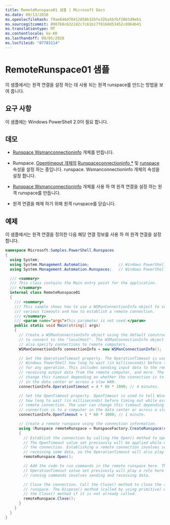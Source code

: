 ```yaml
---
title: RemoteRunspace01 샘플 | Microsoft Docs
ms.date: 09/13/2016
ms.openlocfilehash: f9ae846d70412858b32bfe32ba5bfbf2063d9eb1
ms.sourcegitcommit: 0907b8c6322d2c7c61b17f8168d53452c8964b41
ms.translationtype: MT
ms.contentlocale: ko-KR
ms.lasthandoff: 08/05/2020
ms.locfileid: "87783214"
---
```

# <a name="remoterunspace01-sample"></a>RemoteRunspace01 샘플

이 샘플에서는 원격 연결을 설정 하는 데 사용 되는 원격 runspace를 만드는 방법을 보여 줍니다.

## <a name="requirements"></a>요구 사항

 이 샘플에는 Windows PowerShell 2.0이 필요 합니다.

## <a name="demonstrates"></a>데모

- [Runspace Wsmanconnectioninfo](/dotnet/api/System.Management.Automation.Runspaces.WSManConnectionInfo) 개체를 만듭니다.

- Runspace. [Opentimeout 개체의](/dotnet/api/System.Management.Automation.Runspaces.WSManConnectionInfo) [Runspaceconnectioninfo *](/dotnet/api/System.Management.Automation.Runspaces.RunspaceConnectionInfo.OperationTimeout) 및 [runspace](/dotnet/api/System.Management.Automation.Runspaces.RunspaceConnectionInfo.OpenTimeout) 속성을 설정 하는 중입니다. runspace. Wsmanconnectioninfo 개체의 속성을 설정 합니다.

- [Runspace Wsmanconnectioninfo](/dotnet/api/System.Management.Automation.Runspaces.WSManConnectionInfo) 개체를 사용 하 여 원격 연결을 설정 하는 원격 runspace를 만듭니다.

- 원격 연결을 해제 하기 위해 원격 runspace를 닫습니다.

## <a name="example"></a>예제

이 샘플에서는 원격 연결을 정의한 다음 해당 연결 정보를 사용 하 여 원격 연결을 설정 합니다.

```csharp
namespace Microsoft.Samples.PowerShell.Runspaces
{
  using System;
  using System.Management.Automation;             // Windows PowerShell namespace.
  using System.Management.Automation.Runspaces;   // Windows PowerShell namespace.

  /// <summary>
  /// This class contains the Main entry point for the application.
  /// </summary>
  internal class RemoteRunspace01
  {
    /// <summary>
    /// This sample shows how to use a WSManConnectionInfo object to set
    /// various timeouts and how to establish a remote connection.
    /// </summary>
    /// <param name="args">This parameter is not used.</param>
    public static void Main(string[] args)
    {
      // Create a WSManConnectionInfo object using the default constructor
      // to connect to the "localHost". The WSManConnectionInfo object can
      // also specify connections to remote computers.
      WSManConnectionInfo connectionInfo = new WSManConnectionInfo();

      // Set the OperationTimeout property. The OperationTimeout is used to tell
      // Windows PowerShell how long to wait (in milliseconds) before timing out
      // for any operation. This includes sending input data to the remote computer,
      // receiving output data from the remote computer, and more. The user can
      // change this timeout depending on whether the connection is to a computer
      // in the data center or across a slow WAN.
      connectionInfo.OperationTimeout = 4 * 60 * 1000; // 4 minutes.

      // Set the OpenTimeout property. OpenTimeout is used to tell Windows PowerShell
      // how long to wait (in milliseconds) before timing out while establishing a
      // remote connection. The user can change this timeout depending on whether the
      // connection is to a computer in the data center or across a slow WAN.
      connectionInfo.OpenTimeout = 1 * 60 * 1000; // 1 minute.

      // Create a remote runspace using the connection information.
      using (Runspace remoteRunspace = RunspaceFactory.CreateRunspace(connectionInfo))
      {
        // Establish the connection by calling the Open() method to open the runspace.
        // The OpenTimeout value set previously will be applied while establishing
        // the connection. Establishing a remote connection involves sending and
        // receiving some data, so the OperationTimeout will also play a role in this process.
        remoteRunspace.Open();

        // Add the code to run commands in the remote runspace here. The
        // OperationTimeout value set previously will play a role here because
        // running commands involves sending and receiving data.

        // Close the connection. Call the Close() method to close the remote
        // runspace. The Dispose() method (called by using primitive) will call
        // the Close() method if it is not already called.
        remoteRunspace.Close();
      }
    }
  }
}
```
